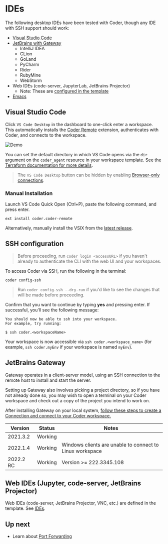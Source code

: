 # IDEs

The following desktop IDEs have been tested with Coder, though any IDE with SSH
support should work:

- [Visual Studio Code](#visual-studio-code)
- [JetBrains with Gateway](./ides/gateway.md)
  - IntelliJ IDEA
  - CLion
  - GoLand
  - PyCharm
  - Rider
  - RubyMine
  - WebStorm
- Web IDEs (code-server, JupyterLab, JetBrains Projector)
  - Note: These are [configured in the template](./ides/web-ides.md)
- [Emacs](./ides/emacs-tramp.md)

## Visual Studio Code

Click `VS Code Desktop` in the dashboard to one-click enter a workspace. This
automatically installs the [Coder Remote](https://github.com/coder/vscode-coder)
extension, authenticates with Coder, and connects to the workspace.

![Demo](https://github.com/coder/vscode-coder/raw/main/demo.gif?raw=true)

You can set the default directory in which VS Code opens via the `dir` argument
on the `coder_agent` resource in your workspace template. See the
[Terraform documentation for more details](https://registry.terraform.io/providers/coder/coder/latest/docs/resources/agent#dir).

> The `VS Code Desktop` button can be hidden by enabling
> [Browser-only connections](./networking/index.md#Browser-only).

### Manual Installation

Launch VS Code Quick Open (Ctrl+P), paste the following command, and press
enter.

```text
ext install coder.coder-remote
```

Alternatively, manually install the VSIX from the
[latest release](https://github.com/coder/vscode-coder/releases/latest).

## SSH configuration

> Before proceeding, run `coder login <accessURL>` if you haven't already to
> authenticate the CLI with the web UI and your workspaces.

To access Coder via SSH, run the following in the terminal:

```shell
coder config-ssh
```

> Run `coder config-ssh --dry-run` if you'd like to see the changes that will be
> made before proceeding.

Confirm that you want to continue by typing **yes** and pressing enter. If
successful, you'll see the following message:

```console
You should now be able to ssh into your workspace.
For example, try running:

$ ssh coder.<workspaceName>
```

Your workspace is now accessible via `ssh coder.<workspace_name>` (for example,
`ssh coder.myEnv` if your workspace is named `myEnv`).

## JetBrains Gateway

Gateway operates in a client-server model, using an SSH connection to the remote
host to install and start the server.

Setting up Gateway also involves picking a project directory, so if you have not
already done so, you may wish to open a terminal on your Coder workspace and
check out a copy of the project you intend to work on.

After installing Gateway on your local system,
[follow these steps to create a Connection and connect to your Coder workspace.](./ides/gateway.md)

| Version   | Status  | Notes                                                    |
| --------- | ------- | -------------------------------------------------------- |
| 2021.3.2  | Working |                                                          |
| 2022.1.4  | Working | Windows clients are unable to connect to Linux workspace |
| 2022.2 RC | Working | Version >= 222.3345.108                                  |

## Web IDEs (Jupyter, code-server, JetBrains Projector)

Web IDEs (code-server, JetBrains Projector, VNC, etc.) are defined in the
template. See [IDEs](./ides/web-ides.md).

## Up next

- Learn about [Port Forwarding](./networking/port-forwarding.md)
